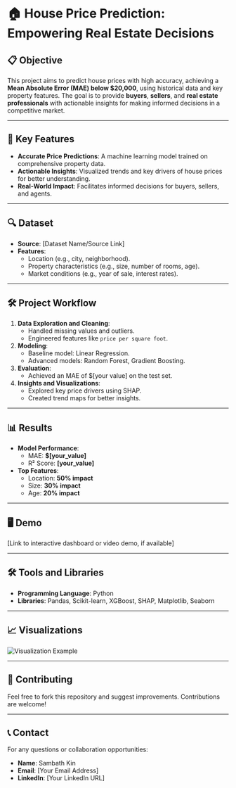 # 🏠 House Price Prediction: Empowering Real Estate Decisions

## 📋 Objective
This project aims to predict house prices with high accuracy, achieving a **Mean Absolute Error (MAE) below $20,000**, using historical data and key property features. The goal is to provide **buyers**, **sellers**, and **real estate professionals** with actionable insights for making informed decisions in a competitive market.

---

## 🚀 Key Features
- **Accurate Price Predictions**: A machine learning model trained on comprehensive property data.
- **Actionable Insights**: Visualized trends and key drivers of house prices for better understanding.
- **Real-World Impact**: Facilitates informed decisions for buyers, sellers, and agents.

---

## 🔍 Dataset
- **Source**: [Dataset Name/Source Link]
- **Features**:
  - Location (e.g., city, neighborhood).
  - Property characteristics (e.g., size, number of rooms, age).
  - Market conditions (e.g., year of sale, interest rates).

---

## 🛠️ Project Workflow
1. **Data Exploration and Cleaning**:
   - Handled missing values and outliers.
   - Engineered features like `price per square foot`.
2. **Modeling**:
   - Baseline model: Linear Regression.
   - Advanced models: Random Forest, Gradient Boosting.
3. **Evaluation**:
   - Achieved an MAE of $[your value] on the test set.
4. **Insights and Visualizations**:
   - Explored key price drivers using SHAP.
   - Created trend maps for better insights.

---

## 📊 Results
- **Model Performance**:
  - MAE: **$[your_value]**
  - R² Score: **[your_value]**
- **Top Features**:
  - Location: **50% impact**
  - Size: **30% impact**
  - Age: **20% impact**

---

## 🖥️ Demo
[Link to interactive dashboard or video demo, if available]

---

## 🛠️ Tools and Libraries
- **Programming Language**: Python
- **Libraries**: Pandas, Scikit-learn, XGBoost, SHAP, Matplotlib, Seaborn

---

## 📈 Visualizations
![Visualization Example](link_to_image_or_plot)

---

## 🤝 Contributing
Feel free to fork this repository and suggest improvements. Contributions are welcome!

---

## 📞 Contact
For any questions or collaboration opportunities:
- **Name**: Sambath Kin
- **Email**: [Your Email Address]
- **LinkedIn**: [Your LinkedIn URL]
